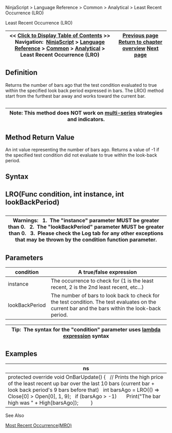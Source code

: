 ﻿
NinjaScript > Language Reference > Common > Analytical > Least Recent Occurrence (LRO)

Least Recent Occurrence (LRO)

| << [Click to Display Table of Contents](least_recent_occurence_lro.md) >> **Navigation:**     [NinjaScript](ninjascript-1.md) > [Language Reference](language_reference_wip-1.md) > [Common](common-1.md) > [Analytical](market_data-1.md) > Least Recent Occurrence (LRO) | [Previous page](rising-1.md) [Return to chapter overview](market_data-1.md) [Next page](lowestbar-1.md) |
| --- | --- |
## Definition
Returns the number of bars ago that the test condition evaluated to true within the specified look back period expressed in bars. The LRO() method start from the furthest bar away and works toward the current bar. 
## 

| Note: This method does NOT work on [multi-series](multi-time_frame__instruments-1.md) strategies and indicators. |
| --- |
## 
## 
## Method Return Value
An int value representing the number of bars ago. Returns a value of -1 if the specified test condition did not evaluate to true within the look-back period.
 
## Syntax
## LRO(Func<bool> condition, int instance, int lookBackPeriod)
## 

| Warnings:   1.  The "instance" parameter MUST be greater than 0.   2.  The "lookBackPeriod" parameter MUST be greater than 0.   3.  Please check the Log tab for any other exceptions that may be thrown by the condition function parameter. |
| --- |
## 
## 
## Parameters

| condition | A true/false expression |
| --- | --- |
| instance | The occurrence to check for (1 is the least recent, 2 is the 2nd least recent, etc...) |
| lookBackPeriod | The number of bars to look back to check for the test condition. The test evaluates on the current bar and the bars within the look-back period. |

| Tip:  The syntax for the "condition" parameter uses [lambda expression](http://msdn.microsoft.com/en-us/library/bb397687.aspx) syntax |
| --- |

## Examples

| ns |
| --- |
| protected override void OnBarUpdate() {    // Prints the high price of the least recent up bar over the last 10 bars (current bar + look back period's 9 bars before that)    int barsAgo = LRO(() => Close[0] > Open[0], 1, 9);    if (barsAgo > -1)        Print("The bar high was " + High[barsAgo]);          } |
  

See Also  

[Most Recent Occurrence(MRO)](most_recent_occurence_mro-1.md)
